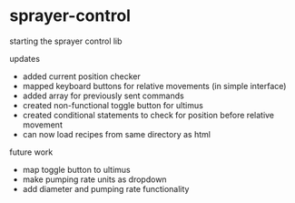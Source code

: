 # sprayer-control

starting the sprayer control lib

updates
- added current position checker
- mapped keyboard buttons for relative movements (in simple interface)
- added array for previously sent commands
- created non-functional toggle button for ultimus
- created conditional statements to check for position before relative movement
- can now load recipes from same directory as html

future work
- map toggle button to ultimus
- make pumping rate units as dropdown
- add diameter and pumping rate functionality
